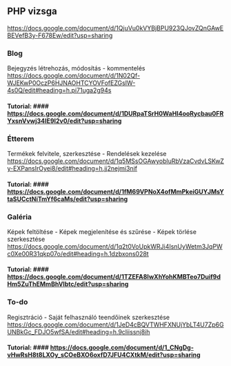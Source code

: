 ## PHP vizsga ##

https://docs.google.com/document/d/1QjuVu0kVYBjBPU923QJovZQnGAwEBEVefB3y-F678Ew/edit?usp=sharing


### Blog ###
Bejegyzés létrehozás, módosítás - kommentelés
https://docs.google.com/document/d/1N02Qf-WJEKwP0OczP6HJNAOHTCYOVFofEZGsIW-4s0Q/edit#heading=h.pi71uga2g94s
#### Tutorial: #### https://docs.google.com/document/d/1DURpaTSrH0WaHl4ooRycbau0FRYxsnVvwj34IE9I2v0/edit?usp=sharing

### Étterem ###
Termékek felvitele, szerkesztése - Rendelések kezelése
https://docs.google.com/document/d/1q5MSsOGAwyobluRbVzaCvdvLSKwZy-EXPansIrOyei8/edit#heading=h.jj2nejmi3nif
#### Tutorial: #### https://docs.google.com/document/d/1fM69VPNoX4ofMmPkeiGUYJMsYtaSUCctNiTmYf6caMs/edit?usp=sharing

### Galéria ###
Képek feltöltése - Képek megjelenítése és szűrése - Képek törlése szerkesztése
https://docs.google.com/document/d/1q2t0VoUpkWRJi4IsnUyWetm3JqPWc0Xe00R31qkp07o/edit#heading=h.1dzbxons028t
#### Tutorial: #### https://docs.google.com/document/d/1TZEFA8lwXhYohKMBTeo7Duif9dHm5ZuThEMmBhVIbtc/edit?usp=sharing

### To-do ###
Regisztráció - Saját felhasználó teendőinek szerkesztése
https://docs.google.com/document/d/1JeD4cBQVTWHFXNUjYbLT4U7Zp6GUNBkGc_FDJO5wfSA/edit#heading=h.9cliissnj8ih
#### Tutorial: #### https://docs.google.com/document/d/1_CNgDg-vHwRsH8t8LXOy_sCOeBXO6oxfD7JFU4CXtkM/edit?usp=sharing
